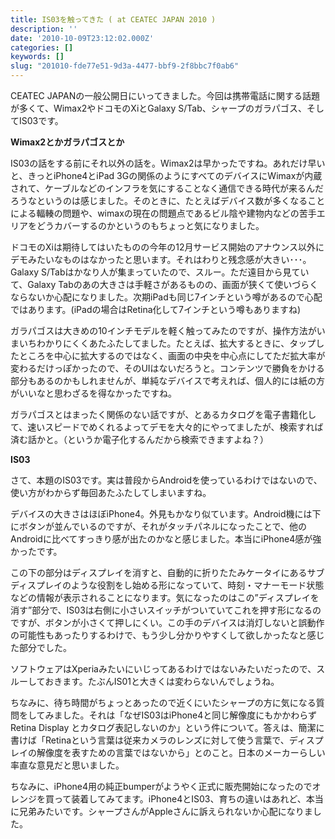 ```yaml
---
title: IS03を触ってきた ( at CEATEC JAPAN 2010 )
description: ''
date: '2010-10-09T23:12:02.000Z'
categories: []
keywords: []
slug: "201010-fde77e51-9d3a-4477-bbf9-2f8bbc7f0ab6"
---
```

CEATEC JAPANの一般公開日にいってきました。今回は携帯電話に関する話題が多くて、Wimax2やドコモのXiとGalaxy S/Tab、シャープのガラパゴス、そしてIS03です。

**Wimax2とかガラパゴスとか**

IS03の話をする前にそれ以外の話を。Wimax2は早かったですね。あれだけ早いと、きっとiPhone4とiPad 3Gの関係のようにすべてのデバイスにWimaxが内蔵されて、ケーブルなどのインフラを気にすることなく通信できる時代が来るんだろうなというのは感じました。そのときに、たとえばデバイス数が多くなることによる輻輳の問題や、wimaxの現在の問題点であるビル陰や建物内などの苦手エリアをどうカバーするのかというのもちょっと気になりました。

ドコモのXiは期待してはいたものの今年の12月サービス開始のアナウンス以外にデモみたいなものはなかったと思います。それはわりと残念感が大きい･･･。Galaxy S/Tabはかなり人が集まっていたので、スルー。ただ遠目から見ていて、Galaxy Tabのあの大きさは手軽さがあるものの、画面が狭くて使いづらくならないか心配になりました。次期iPadも同じ7インチという噂があるので心配ではあります。(iPadの場合はRetina化して7インチという噂もありますね)

ガラパゴスは大きめの10インチモデルを軽く触ってみたのですが、操作方法がいまいちわかりにくくあたふたしてました。たとえば、拡大するときに、タップしたところを中心に拡大するのではなく、画面の中央を中心点にしてただ拡大率が変わるだけっぽかったので、そのUIはないだろうと。コンテンツで勝負をかける部分もあるのかもしれませんが、単純なデバイスで考えれば、個人的には紙の方がいいなと思わざるを得なかったですね。

ガラパゴスとはまったく関係のない話ですが、とあるカタログを電子書籍化して、速いスピードでめくれるよってデモを大々的にやってましたが、検索すれば済む話かと。（というか電子化するんだから検索できますよね？）

**IS03**

さて、本題のIS03です。実は普段からAndroidを使っているわけではないので、使い方がわからず毎回あたふたしてしまいますね。

デバイスの大きさはほぼiPhone4。外見もかなり似ています。Android機には下にボタンが並んでいるのですが、それがタッチパネルになったことで、他のAndroidに比べてすっきり感が出たのかなと感じました。本当にiPhone4感が強かったです。

この下の部分はディスプレイを消すと、自動的に折りたたみケータイにあるサブディスプレイのような役割をし始める形になっていて、時刻・マナーモード状態などの情報が表示されることになります。気になったのはこの”ディスプレイを消す”部分で、IS03は右側に小さいスイッチがついていてこれを押す形になるのですが、ボタンが小さくて押しにくい。この手のデバイスは消灯しないと誤動作の可能性もあったりするわけで、もう少し分かりやすくして欲しかったなと感じた部分でした。

ソフトウェアはXperiaみたいにいじってあるわけではないみたいだったので、スルーしておきます。たぶんIS01と大きくは変わらないんでしょうね。

ちなみに、待ち時間がちょっとあったので近くにいたシャープの方に気になる質問をしてみました。それは「なぜIS03はiPhone4と同じ解像度にもかかわらず Retina Display とカタログ表記しないのか」という件について。答えは、簡潔に書けば「Retinaという言葉は従来カメラのレンズに対して使う言葉で、ディスプレイの解像度を表すための言葉ではないから」とのこと。日本のメーカーらしい率直な意見だと思いました。

ちなみに、iPhone4用の純正bumperがようやく正式に販売開始になったのでオレンジを買って装着してみてます。iPhone4とIS03、育ちの違いはあれど、本当に兄弟みたいです。シャープさんがAppleさんに訴えられないか心配になりました。